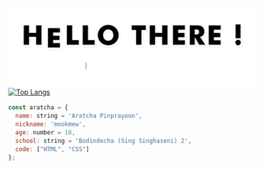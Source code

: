 ![gif](https://github.com/aratchamm/aratchamm/blob/master/hello-there.gif)
[![Top Langs](https://github-readme-stats.vercel.app/api/top-langs/?username=aratchamm&layout=compact)](https://github.com/anuraghazra/github-readme-stats)
```javascript
const aratcha = {
  name: string = 'Aratcha Pinprayoon',
  nickname: 'mookmew',
  age: number = 18,
  school: string = 'Bodindecha (Sing Singhaseni) 2',
  code: ["HTML", "CSS"]
};
```
